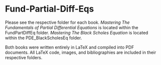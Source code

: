 # Fund-Partial-Diff-Eqs
Please see the respective folder for each book. _Mastering The Fundamentals of Partial Differential Equations_ is located within the FundPartDiffEq folder. _Mastering The Black Scholes Equation_ is located within the PDE_BlackScholesEq folder.

Both books were written entirely in LaTeX and compiled into PDF documents. All LaTeX code, images, and bibliographies are included in their respective folders.
